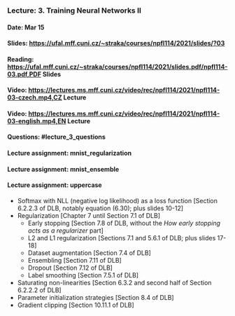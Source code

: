 ### Lecture: 3. Training Neural Networks II
#### Date: Mar 15
#### Slides: https://ufal.mff.cuni.cz/~straka/courses/npfl114/2021/slides/?03
#### Reading: https://ufal.mff.cuni.cz/~straka/courses/npfl114/2021/slides.pdf/npfl114-03.pdf,PDF Slides
#### Video: https://lectures.ms.mff.cuni.cz/video/rec/npfl114/2021/npfl114-03-czech.mp4,CZ Lecture
#### Video: https://lectures.ms.mff.cuni.cz/video/rec/npfl114/2021/npfl114-03-english.mp4,EN Lecture
#### Questions: #lecture_3_questions
#### Lecture assignment: mnist_regularization
#### Lecture assignment: mnist_ensemble
#### Lecture assignment: uppercase

- Softmax with NLL (negative log likelihood) as a loss function [Section 6.2.2.3 of DLB, notably equation (6.30); plus slides 10-12]
- Regularization [Chapter 7 until Section 7.1 of DLB]
  - Early stopping [Section 7.8 of DLB, without the *How early stopping acts as a regularizer* part]
  - L2 and L1 regularization [Sections 7.1 and 5.6.1 of DLB; plus slides 17-18]
  - Dataset augmentation [Section 7.4 of DLB]
  - Ensembling [Section 7.11 of DLB]
  - Dropout [Section 7.12 of DLB]
  - Label smoothing [Section 7.5.1 of DLB]
- Saturating non-linearities [Section 6.3.2 and second half of Section 6.2.2.2 of DLB]
- Parameter initialization strategies [Section 8.4 of DLB]
- Gradient clipping [Section 10.11.1 of DLB]
